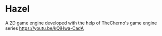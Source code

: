 # Hazel
A 2D game engine developed with the help of TheCherno's game engine series
https://youtu.be/kQiHwa-CadA
